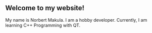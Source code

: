 ## Welcome to my website!
My name is Norbert Makula. I am a hobby developer. Currently, I am learning C++ Programming with QT.
